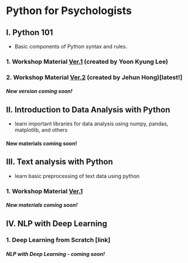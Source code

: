 # Python for Psychologists

## I. Python 101

- Basic components of Python syntax and rules.

### 1. Workshop Material [Ver.1](https://github.com/yoonlee78/pythonbootcamp) (created by Yoon Kyung Lee)

### 2. Workshop Material [Ver.2](https://github.com/jehunprxzxc/PY-BOOTCAMP2019) (created by Jehun Hong)[latest!]

#### _New version coming soon!_

## II. Introduction to Data Analysis with Python

- learn important libraries for data analysis using numpy, pandas, matplotlib, and others

#### New materials coming soon!

## III. Text analysis with Python

- learn basic preprocessing of text data using python

### 1. Workshop Material [Ver.1](https://github.com/yoonlee78/textmining)

#### _New materials coming soon!_

## IV. NLP with Deep Learning

### 1. Deep Learning from Scratch [link]

#### _NLP with Deep Learning - coming soon!_
